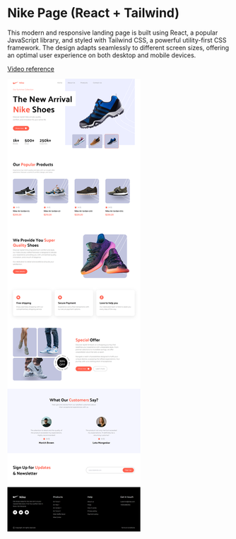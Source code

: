 # Nike Page (React + Tailwind)

This modern and responsive landing page is built using React, a popular JavaScript library, and styled with Tailwind CSS, a powerful utility-first CSS framework. The design adapts seamlessly to different screen sizes, offering an optimal user experience on both desktop and mobile devices.

[Video reference](https://www.youtube.com/watch?v=tS7upsfuxmo)

![](/screencapture.png)